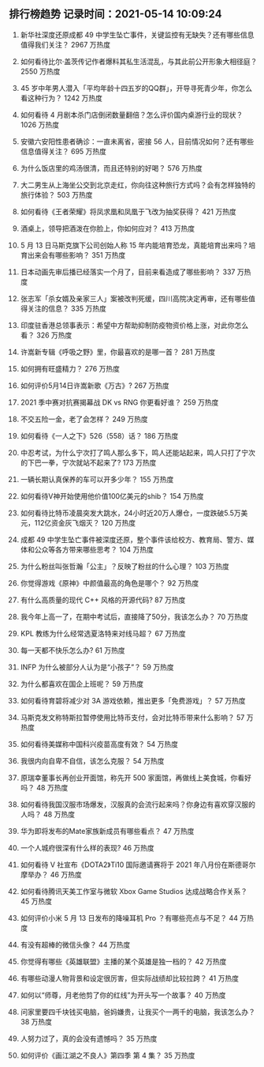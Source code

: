 
## 排行榜趋势 记录时间：2021-05-14 10:09:24
  
  1. 新华社深度还原成都 49 中学生坠亡事件，关键监控有无缺失？还有哪些信息值得我们关注？ 2967 万热度
    
  2. 如何看待比尔·盖茨传记作者爆料其私生活混乱，与其此前公开形象大相径庭？ 2550 万热度
    
  3. 45 岁中年男人潜入「平均年龄十四五岁的QQ群」，开导寻死青少年，你怎么看这种行为？ 1242 万热度
    
  4. 如何看待 4 月剧本杀门店倒闭数量翻倍？怎么评价国内桌游行业的现状？ 1026 万热度
    
  5. 安徽六安阳性患者确诊：一直未离省，密接 56 人，目前情况如何？还有哪些信息值得关注？ 695 万热度
    
  6. 为什么饭店里的鸡汤很清，而且还特别的好喝？ 576 万热度
    
  7. 大二男生从上海坐公交到北京走红，你向往这种旅行方式吗？会有怎样独特的旅行体验？ 503 万热度
    
  8. 如何看待《王者荣耀》将凤求凰和凤凰于飞改为抽奖获得？ 421 万热度
    
  9. 酒桌上，领导把酒泼在你脸上，你如何应对？ 413 万热度
    
  10. 5 月 13 日马斯克旗下公司创始人称 15 年内能培育恐龙，真能培育出来吗？培育出来会有哪些影响？ 351 万热度
    
  11. 日本动画先审后播已经落实一个月了，目前来看造成了哪些影响？ 337 万热度
    
  12. 张志军「杀女婿及亲家三人」案被改判死缓，四川高院决定再审，还有哪些值得关注的信息？ 335 万热度
    
  13. 印度驻香港总领事表示：希望中方帮助抑制防疫物资价格上涨，对此你怎么看？ 326 万热度
    
  14. 许嵩新专辑《呼吸之野》里，你最喜欢的是哪一首？ 281 万热度
    
  15. 如何拥有旺盛精力？ 276 万热度
    
  16. 如何评价5月14日许嵩新歌《万古》? 267 万热度
    
  17. 2021 季中赛对抗赛揭幕战 DK vs RNG 你更看好谁？ 259 万热度
    
  18. 不交五险一金，老了会怎样？ 249 万热度
    
  19. 如何看待《一人之下》526（558）话？ 186 万热度
    
  20. 中忍考试，为什么宁次打了鸣人那么多下，鸣人还能站起来，鸣人只打了宁次的下巴一拳，宁次就站不起来了? 173 万热度
    
  21. 一辆长期认真保养的车可以开多少年？ 155 万热度
    
  22. 如何看待V神开始使用他价值100亿美元的shib？ 154 万热度
    
  23. 如何看待比特币凌晨突发大跳水，24小时近20万人爆仓，一度跌破5.5万美元，112亿资金灰飞烟灭？ 120 万热度
    
  24. 成都 49 中学生坠亡事件被深度还原，整个事件该给校方、教育局、警方、媒体和公众等各方带来哪些思考？ 104 万热度
    
  25. 为什么粉丝叫张哲瀚「公主」？反映了粉丝的什么心理？ 103 万热度
    
  26. 你觉得游戏《原神》中颜值最高的角色是哪个？ 92 万热度
    
  27. 有什么高质量的现代 C++ 风格的开源代码? 87 万热度
    
  28. 我今年上高一了，在期中考试后，直接降了50分，我该怎么办？ 70 万热度
    
  29. KPL 教练为什么经常选夏洛特来对线马超？ 67 万热度
    
  30. 每一天都不快乐怎么办? 61 万热度
    
  31. INFP 为什么被部分人认为是“小孩子”？ 59 万热度
    
  32. 为什么都喜欢在国企上班呢？ 59 万热度
    
  33. 如何看待育碧将减少对 3A 游戏依赖，推出更多「免费游戏」？ 57 万热度
    
  34. 马斯克发文称特斯拉暂停使用比特币支付，会对比特币带来什么影响？ 57 万热度
    
  35. 如何看待美媒称中国科兴疫苗高度有效？ 54 万热度
    
  36. 我很内向自卑不自信，该怎么克服？ 54 万热度
    
  37. 原瑞幸董事长再创业开面馆，称先开 500 家面馆，再做线上美食城，你看好吗？ 48 万热度
    
  38. 如何看待我国汉服市场爆发，汉服真的会流行起来吗？你身边有喜欢穿汉服的人吗？ 48 万热度
    
  39. 华为即将发布的Mate家族新成员有哪些看点？ 47 万热度
    
  40. 一个人城府很深有什么样的表现? 46 万热度
    
  41. 如何看待 V 社宣布《DOTA2》Ti10 国际邀请赛将于 2021 年八月份在斯德哥尔摩举办？ 46 万热度
    
  42. 如何看待腾讯天美工作室与微软 Xbox Game Studios 达成战略合作关系？ 45 万热度
    
  43. 如何评价小米 5 月 13 日发布的降噪耳机 Pro ？有哪些亮点与不足？ 44 万热度
    
  44. 有没有超棒的微信头像？ 44 万热度
    
  45. 你觉得有哪些《英雄联盟》主播的某个英雄是独一档的？ 42 万热度
    
  46. 有哪些动漫人物背景和设定很厉害，但实际战绩却比较拉跨？ 41 万热度
    
  47. 如何以“师尊，月老他剪了你的红线”为开头写一个故事？ 40 万热度
    
  48. 问家里要四千块钱买电脑，爸妈嫌贵，让我买个一两千的电脑，我该怎么办？ 38 万热度
    
  49. 人努力过了，真的会没有遗憾吗？ 35 万热度
    
  50. 如何评价《画江湖之不良人》第四季 第 4 集？ 35 万热度
    